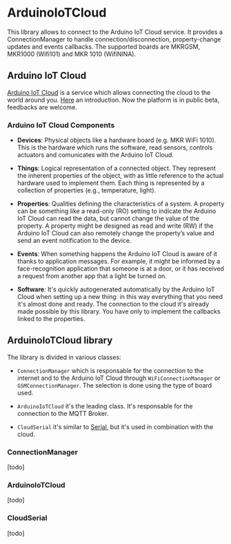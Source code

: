 # ArduinoIoTCloud

This library allows to connect to the Arduino IoT Cloud service. It provides a ConnectionManager to handle connection/disconnection, property-change updates and events callbacks.
The supported boards are MKRGSM, MKR1000 (Wifi101) and MKR 1010 (WifiNINA).

## Arduino IoT Cloud

[Arduino IoT Cloud](https://create.arduino.cc/iot/things) is a service which allows connecting the cloud to the world around you. [Here](https://www.arduino.cc/en/IoT/HomePage) an introduction.
Now the platform is in public beta, feedbacks are welcome.


### Arduino IoT Cloud Components

- **Devices**: Physical objects like a hardware board (e.g. MKR WiFi 1010). This is the hardware which runs the software, read sensors, controls actuators and comunicates with the Arduino IoT Cloud.

- **Things**: Logical representation of a connected object. They represent the inherent properties of the object, with as little reference to the actual hardware used to implement them. Each thing is represented by a collection of properties (e.g., temperature, light).

- **Properties**: Qualities defining the characteristics of a system. A property can be something like a read-only (RO) setting to indicate the Arduino IoT Cloud can read the data, but cannot change the value of the property. A property might be designed as read and write (RW) if the Arduino IoT Cloud can also remotely change the property’s value and send an event notification to the device.

- **Events**: When something happens the Arduino IoT Cloud is aware of it thanks to  application messages. For example, it might be informed by a face-recognition application that someone is at a door, or it has received a request from another app that a light be turned on.

- **Software**: It's quickly autogenerated automatically by the Arduino IoT Cloud when setting up a new thing: in this way everything that you need it's almost done and ready. The connection to the cloud it's already made possible by this library. You have only to implement the callbacks linked to the properties.

## ArduinoIoTCloud library

The library is divided in various classes:
- `ConnectionManager` which is responsable for the connection to the internet and to the Arduino IoT Cloud through `WiFiConnectionManager` or `GSMConnectionManager`. The selection is done using the type of board used.

- `ArduinoIoTCloud` it's the leading class. It's responsable for the connection to the MQTT Broker.

- `CloudSerial` it's similar to [Serial](https://www.arduino.cc/reference/en/language/functions/communication/serial/), but it's used in combination with the cloud.

### ConnectionManager
[todo]

### ArduinoIoTCloud
[todo]
### CloudSerial
[todo]